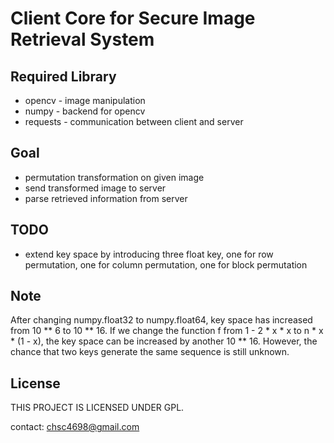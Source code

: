 Client Core for Secure Image Retrieval System
=============================================

Required Library
----------------

* opencv - image manipulation
* numpy - backend for opencv
* requests - communication between client and server


Goal
----

* permutation transformation on given image
* send transformed image to server
* parse retrieved information from server


TODO
----

* extend key space by introducing three float key,
one for row permutation,
one for column permutation,
one for block permutation


Note
----

After changing numpy.float32 to numpy.float64, key space has increased from 10 ** 6 to 10 ** 16.
If we change the function f from 1 - 2 * x * x to n * x * (1 - x), the key space can be increased by another 10 ** 16.
However, the chance that two keys generate the same sequence is still unknown.


License
-------

THIS PROJECT IS LICENSED UNDER GPL.


contact: chsc4698@gmail.com

